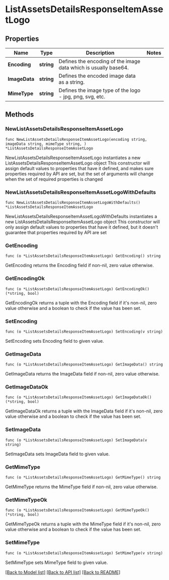 # ListAssetsDetailsResponseItemAssetLogo

## Properties

Name | Type | Description | Notes
------------ | ------------- | ------------- | -------------
**Encoding** | **string** | Defines the encoding of the image data which is usually base64. | 
**ImageData** | **string** | Defines the encoded image data as a string. | 
**MimeType** | **string** | Defines the image type of the logo - jpg, png, svg, etc. | 

## Methods

### NewListAssetsDetailsResponseItemAssetLogo

`func NewListAssetsDetailsResponseItemAssetLogo(encoding string, imageData string, mimeType string, ) *ListAssetsDetailsResponseItemAssetLogo`

NewListAssetsDetailsResponseItemAssetLogo instantiates a new ListAssetsDetailsResponseItemAssetLogo object
This constructor will assign default values to properties that have it defined,
and makes sure properties required by API are set, but the set of arguments
will change when the set of required properties is changed

### NewListAssetsDetailsResponseItemAssetLogoWithDefaults

`func NewListAssetsDetailsResponseItemAssetLogoWithDefaults() *ListAssetsDetailsResponseItemAssetLogo`

NewListAssetsDetailsResponseItemAssetLogoWithDefaults instantiates a new ListAssetsDetailsResponseItemAssetLogo object
This constructor will only assign default values to properties that have it defined,
but it doesn't guarantee that properties required by API are set

### GetEncoding

`func (o *ListAssetsDetailsResponseItemAssetLogo) GetEncoding() string`

GetEncoding returns the Encoding field if non-nil, zero value otherwise.

### GetEncodingOk

`func (o *ListAssetsDetailsResponseItemAssetLogo) GetEncodingOk() (*string, bool)`

GetEncodingOk returns a tuple with the Encoding field if it's non-nil, zero value otherwise
and a boolean to check if the value has been set.

### SetEncoding

`func (o *ListAssetsDetailsResponseItemAssetLogo) SetEncoding(v string)`

SetEncoding sets Encoding field to given value.


### GetImageData

`func (o *ListAssetsDetailsResponseItemAssetLogo) GetImageData() string`

GetImageData returns the ImageData field if non-nil, zero value otherwise.

### GetImageDataOk

`func (o *ListAssetsDetailsResponseItemAssetLogo) GetImageDataOk() (*string, bool)`

GetImageDataOk returns a tuple with the ImageData field if it's non-nil, zero value otherwise
and a boolean to check if the value has been set.

### SetImageData

`func (o *ListAssetsDetailsResponseItemAssetLogo) SetImageData(v string)`

SetImageData sets ImageData field to given value.


### GetMimeType

`func (o *ListAssetsDetailsResponseItemAssetLogo) GetMimeType() string`

GetMimeType returns the MimeType field if non-nil, zero value otherwise.

### GetMimeTypeOk

`func (o *ListAssetsDetailsResponseItemAssetLogo) GetMimeTypeOk() (*string, bool)`

GetMimeTypeOk returns a tuple with the MimeType field if it's non-nil, zero value otherwise
and a boolean to check if the value has been set.

### SetMimeType

`func (o *ListAssetsDetailsResponseItemAssetLogo) SetMimeType(v string)`

SetMimeType sets MimeType field to given value.



[[Back to Model list]](../README.md#documentation-for-models) [[Back to API list]](../README.md#documentation-for-api-endpoints) [[Back to README]](../README.md)


